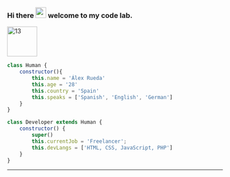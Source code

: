 ### Hi there <img src="https://media.giphy.com/media/hvRJCLFzcasrR4ia7z/giphy.gif" width="25px"> welcome to my code lab.

<img src="https://i.ibb.co/Sx8cmck/13.gif" alt="13" width="70" align="center">

````js
class Human {
    constructor(){
        this.name = 'Álex Rueda'
        this.age = '28'
        this.country = 'Spain'
        this.speaks = ['Spanish', 'English', 'German']
    }
}

class Developer extends Human {
    constructor() {
        super()
        this.currentJob = 'Freelancer';
        this.devLangs = ['HTML, CSS, JavaScript, PHP']
    }
}
````
---